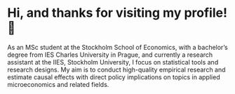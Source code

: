 # Hi, and thanks for visiting my profile! 👋
As an MSc student at the Stockholm School of Economics, with a bachelor’s degree from IES Charles University in Prague, and currently a research assistant at the IIES, Stockholm University, I focus on statistical tools and research designs. My aim is to conduct high-quality empirical research and estimate causal effects with direct policy implications on topics in applied microeconomics and related fields.


 

 






